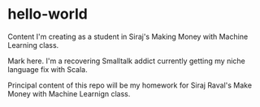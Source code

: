 # hello-world
Content I'm creating as a student in Siraj's Making Money with Machine Learning class.

Mark here.  I'm a recovering Smalltalk addict currently getting my niche language fix with Scala. 

Principal content of this repo will be my homework for Siraj Raval's Make Money with Machine Learnign class.
